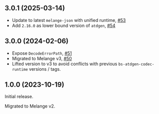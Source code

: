 ## 3.0.1 (2025-03-14)

- Update to latest `melange-json` with unified runtime, [#53](https://github.com/ahrefs/melange-atdgen-codec-runtime/pull/53)
- Add `2.16.0` as lower bound version of `atdgen`, [#54](https://github.com/ahrefs/melange-atdgen-codec-runtime/pull/54)

## 3.0.0 (2024-02-06)

- Expose `DecodeErrorPath`, [#51](https://github.com/ahrefs/melange-atdgen-codec-runtime/pull/51)
- Migrated to Melange v3, [#50](https://github.com/ahrefs/melange-atdgen-codec-runtime/pull/50)
- Lifted version to v3 to avoid conflicts with previous `bs-atdgen-codec-runtime` versions / tags.

## 1.0.0 (2023-10-19)

Initial release.

Migrated to Melange v2.
